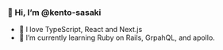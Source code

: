 ### 👋 Hi, I’m @kento-sasaki
- 👀 I love TypeScript, React and Next.js
- 🌱 I’m currently learning Ruby on Rails, GrpahQL, and apollo.

<!---
kento-sasaki/kento-sasaki is a ✨ special ✨ repository because its `README.md` (this file) appears on your GitHub profile.
You can click the Preview link to take a look at your changes.
--->
